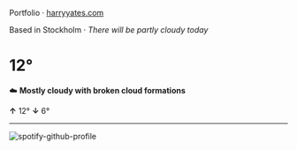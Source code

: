 Portfolio · [harryyates.com](https://harryyates.com)

<!-- WEATHER_START -->
Based in Stockholm · *There will be partly cloudy today*

# 12°
☁️ **Mostly cloudy with broken cloud formations**

**↑** 12° **↓** 6°

---
<!-- WEATHER_END -->

<p align="left">
  <a>
    <img src="https://spotify-github-profile.kittinanx.com/api/view?uid=bigbello&cover_image=true&theme=natemoo-re&show_offline=true&background_color=121212&interchange=false&bar_color=53b14f&bar_color_cover=false" alt="spotify-github-profile">
  </a>
</p>